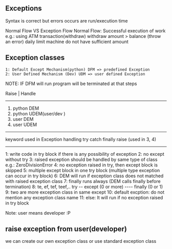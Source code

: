 Exceptions
-------------
Syntax is correct but errors occurs are run/execution time

Normal Flow VS Exception Flow
Normal Flow: Successful execution of work
e.g.: using ATM transaction(withdraw)
withdraw amount > balance (throw an error)
daily limit
machine do not have sufficient amount

Exception classes
--------------------------
    1: Default Except Mechanism(python) DFM => predefined Exception
    2: User Defined Mechanism (Dev) UDM => user defined Exception
 
NOTE: IF DFM will run program will be terminated at that steps

 Raise     |   Handle
 _________    _________
 1. python         DEM
 2. python         UDEM(user/dev )
 3. user           DEM
 4. user           UDEM
 ------------------------------------------
 keyword used in Exception handling
  try
  catch
  finally
  raise (used in 3, 4)
  
 -------------------------------------------------
1: write code in try block if there is any possibility of exception
2: no except without try
3: raised exception should be handled by same type of class e.g.: ZeroDivisionError
4: no exception raised in try, then except block is skipped
5: multiple except block in one try block (multiple type exception can occur in try block)
6: DEM will run if exception class does not matched with raised exception class
7: finally runs always (DEM calls finally before termination)
8: te, ef, tef, teef,..
    try
    --
    except (0 or more)
    ----
    finally (0 or 1)
9: two are  more exception class in same except
10: default excption: do not mention any exception class name
11: else: It will run if no exception raised in try block

Note: user means developer :P

raise exception from user(developer)
------------------------------------
we can create our own exception class or use standard exception class

 
 
 
 
    
